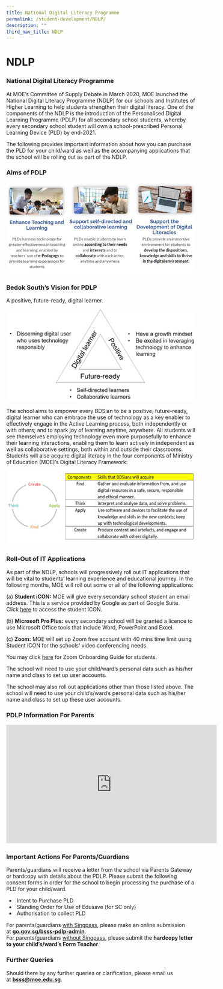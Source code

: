 ```yaml
---
title: National Digital Literacy Programme
permalink: /student-development/NDLP/
description: ""
third_nav_title: NDLP
---
```

NDLP
====

### National Digital Literacy Programme


At MOE’s Committee of Supply Debate in March 2020, MOE launched the National Digital Literacy Programme (NDLP) for our schools and Institutes of Higher Learning to help students strengthen their digital literacy. One of the components of the NDLP is the introduction of the Personalised Digital Learning Programme (PDLP) for all secondary school students, whereby every secondary school student will own a school-prescribed Personal Learning Device (PLD) by end-2021.

  

The following provides important information about how you can purchase the PLD for your child/ward as well as the accompanying applications that the school will be rolling out as part of the NDLP.

### Aims of PDLP

![Aims of PDLP](/images/pdlp1.jpg)

### Bedok South’s Vision for PDLP

A positive, future-ready, digital learner.

![Bedok South’s Vision for PDLP](/images/pdlp2.jpg)

The school aims to empower every BDSian to be a positive, future-ready, digital learner who can embrace the use of technology as a key enabler to effectively engage in the Active Learning process, both independently or with others; and to spark joy of learning anytime, anywhere. All students will see themselves employing technology even more purposefully to enhance their learning interactions, enabling them to learn actively in independent as well as collaborative settings, both within and outside their classrooms. Students will also acquire digital literacy in the four components of Ministry of Education (MOE)’s Digital Literacy Framework:

![MOE’s Digital Literacy Framework](/images/pdlp3.jpg)

### Roll-Out of IT Applications

As part of the NDLP, schools will progressively roll out IT applications that will be vital to students’ learning experience and educational journey. In the following months, MOE will roll out some or all of the following applications:

(a)&nbsp;<b>Student iCON:</b>&nbsp;MOE will give every secondary school student an email address. This is a service provided by Google as part of Google Suite. Click&nbsp;[here](https://workspace.google.com/dashboard)&nbsp;to access the student iCON.

(b)&nbsp;<b>Microsoft Pro Plus:</b>&nbsp;every secondary school will be granted a licence to use Microsoft Office tools that include Word, PowerPoint and Excel.

(c)&nbsp;<b>Zoom:</b>&nbsp;MOE will set up Zoom free account with 40 mins time limit using Student iCON for the schools’ video conferencing needs.

You may click&nbsp;[here](/files/BSSS%20ZoomOnboarding%20for%20students.pdf)&nbsp;for Zoom Onboarding Guide for students.

The school will need to use your child/ward’s personal data such as his/her name and class to set up user accounts.

The school may also roll out applications other than those listed above. The school will need to use your child’s/ward’s personal data such as his/her name and class to set up these user accounts.

### PDLP Information For Parents

<iframe width="560" height="315" src="https://www.youtube.com/embed/779SmuMicAw" title="YouTube video player" frameborder="0" allow="accelerometer; autoplay; clipboard-write; encrypted-media; gyroscope; picture-in-picture; web-share" allowfullscreen=""></iframe>


### Important Actions For Parents/Guardians

Parents/guardians will receive a letter from the school via Parents Gateway or hardcopy with details about the PDLP. Please submit the following consent forms in order for the school to begin processing the purchase of a PLD for your child/ward.

  

*   &nbsp;Intent to Purchase PLD
*   &nbsp;Standing Order for Use of Edusave (for SC only)
*   &nbsp;Authorisation to collect PLD

  

For parents/guardians&nbsp;<u>with Singpass</u>, please make an online submission at&nbsp;<b>[go.gov.sg/bsss-pdlp-admin](https://go.gov.sg/bsss-pdlp-admin)</b>. <br>
For parents/guardians&nbsp;<u>without Singpass</u>, please submit the&nbsp;<b>hardcopy letter to your child’s/ward’s Form Teacher</b>.

### Further Queries

Should there by any further queries or clarification, please email us at&nbsp;[<b>bsss@moe.edu.sg</b>](mailto:bsss@moe.edu.sg).